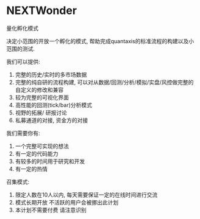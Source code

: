 # NEXTWonder
量化孵化模式

决定小范围的开放一个孵化的模式, 帮助完成quantaxis的标准流程的构建以及小范围的测试.

我们可以提供:

1. 完整的历史/实时的多市场数据
2. 完整的纯自研的流程构建, 可以对从数据/回测/分析/模拟/实盘/风控做完整的自定义的修改和兼容
3. 较为完整的可视化界面
4. 高性能的回测(tick/bar)分析模式
5. 视野的拓展/ 研报讨论
6. 私募通道的对接, 资金方的对接

我们需要你有:

1. 一个完整可实现的想法
2. 有一定的代码能力
3. 有较多的时间用于研究和开发
4. 有一定的热情

召集模式:

1. 限定人数在10人以内, 每天需要保证一定的在线时间进行交流
2. 模式长期开放 不活跃的用户会被挪出此计划
3. 本计划不需要付费 请注意识别
